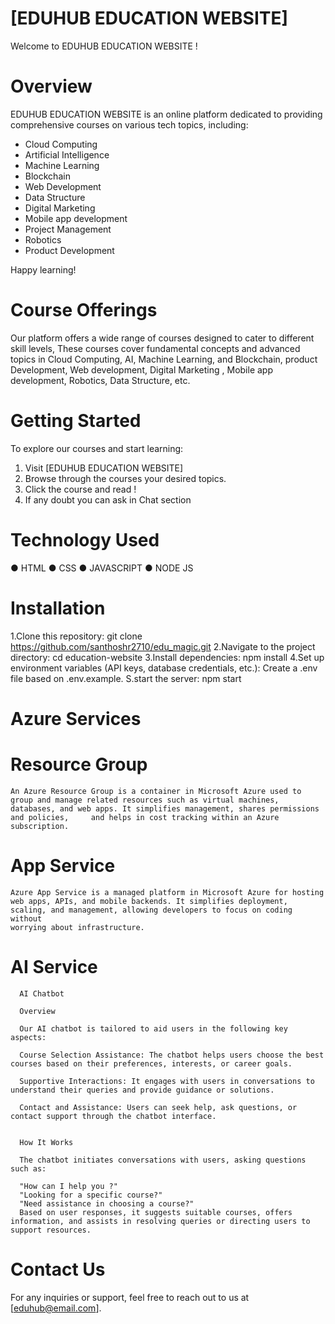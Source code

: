 # [EDUHUB EDUCATION WEBSITE]

Welcome to EDUHUB EDUCATION WEBSITE !

# Overview

EDUHUB EDUCATION WEBSITE is an online platform dedicated to providing comprehensive courses on various tech topics, including:

- Cloud Computing
- Artificial Intelligence 
- Machine Learning
- Blockchain
- Web Development
- Data Structure
- Digital Marketing
- Mobile app development
- Project Management
- Robotics
- Product Development

 
 Happy learning!


# Course Offerings

Our platform offers a wide range of courses designed to cater to different skill levels, These courses cover fundamental concepts and advanced topics in Cloud Computing, AI, Machine Learning, and Blockchain,
product Development, Web development, Digital Marketing , Mobile app development, Robotics, Data Structure, etc.




# Getting Started

To explore our courses and start learning:

1. Visit [EDUHUB EDUCATION WEBSITE]
2. Browse through the courses  your desired topics.
3. Click the  course and read !
4. If any doubt you can ask in Chat section

# Technology Used

  ● HTML
  ● CSS
  ● JAVASCRIPT
  ● NODE JS

# Installation 

1.Clone this repository: git clone https://github.com/santhoshr2710/edu_magic.git
2.Navigate to the project directory: cd education-website
3.Install dependencies: npm install
4.Set up environment variables (API keys, database credentials, etc.): Create a .env file based on .env.example.
S.start the server: npm start

# Azure Services

  # Resource Group
  
    An Azure Resource Group is a container in Microsoft Azure used to group and manage related resources such as virtual machines, databases, and web apps. It simplifies management, shares permissions and policies,     and helps in cost tracking within an Azure subscription.
    
  # App Service
  
    Azure App Service is a managed platform in Microsoft Azure for hosting web apps, APIs, and mobile backends. It simplifies deployment, scaling, and management, allowing developers to focus on coding without     
    worrying about infrastructure.

  # AI Service
  
      AI Chatbot 
      
      Overview
      
      Our AI chatbot is tailored to aid users in the following key aspects:
      
      Course Selection Assistance: The chatbot helps users choose the best courses based on their preferences, interests, or career goals.
      
      Supportive Interactions: It engages with users in conversations to understand their queries and provide guidance or solutions.
      
      Contact and Assistance: Users can seek help, ask questions, or contact support through the chatbot interface.
      
      
      How It Works
      
      The chatbot initiates conversations with users, asking questions such as:
      
      "How can I help you ?"
      "Looking for a specific course?"
      "Need assistance in choosing a course?"
      Based on user responses, it suggests suitable courses, offers information, and assists in resolving queries or directing users to support resources.
            
      
# Contact Us

For any inquiries or support, feel free to reach out to us at [eduhub@email.com].



